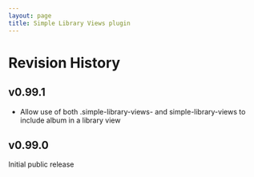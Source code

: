 ```yaml
---
layout: page
title: Simple Library Views plugin
---
```


Revision History
================

v0.99.1
-------

* Allow use of both .simple-library-views- and simple-library-views to include album in a library view

v0.99.0
-------

Initial public release

